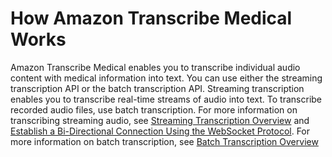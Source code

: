 # How Amazon Transcribe Medical Works<a name="how-it-works-med"></a>

 Amazon Transcribe Medical enables you to transcribe individual audio content with medical information into text\. You can use either the streaming transcription API or the batch transcription API\. Streaming transcription enables you to transcribe real\-time streams of audio into text\. To transcribe recorded audio files, use batch transcription\. For more information on transcribing streaming audio, see [Streaming Transcription Overview](how-streaming-transcription-med.md) and [Establish a Bi\-Directional Connection Using the WebSocket Protocol](websocket-med.md)\. For more information on batch transcription, see [Batch Transcription Overview](batch-med-transcription.md)